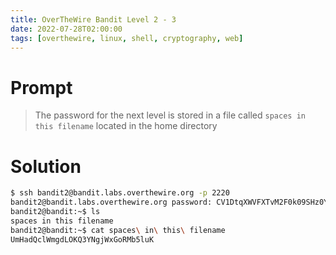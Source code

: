 ```yaml
---
title: OverTheWire Bandit Level 2 - 3
date: 2022-07-28T02:00:00
tags: [overthewire, linux, shell, cryptography, web]
---
```

# Prompt
> The password for the next level is stored in a file called `spaces in this filename` located in the home directory

# Solution
```sh
$ ssh bandit2@bandit.labs.overthewire.org -p 2220
bandit2@bandit.labs.overthewire.org password: CV1DtqXWVFXTvM2F0k09SHz0YwRINYA9
bandit2@bandit:~$ ls
spaces in this filename
bandit2@bandit:~$ cat spaces\ in\ this\ filename 
UmHadQclWmgdLOKQ3YNgjWxGoRMb5luK
```